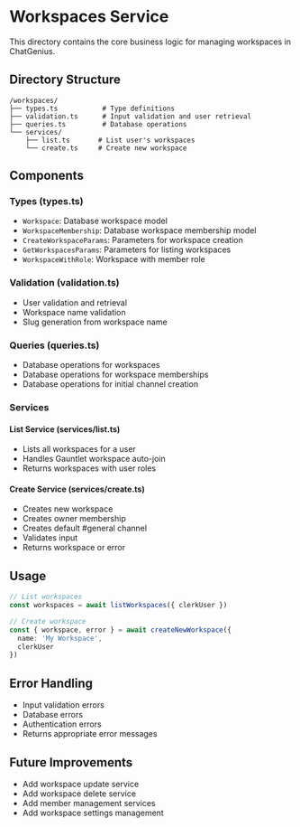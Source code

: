 # Workspaces Service

This directory contains the core business logic for managing workspaces in ChatGenius.

## Directory Structure

```
/workspaces/
├── types.ts           # Type definitions
├── validation.ts      # Input validation and user retrieval
├── queries.ts         # Database operations
└── services/
    ├── list.ts       # List user's workspaces
    └── create.ts     # Create new workspace
```

## Components

### Types (types.ts)
- `Workspace`: Database workspace model
- `WorkspaceMembership`: Database workspace membership model
- `CreateWorkspaceParams`: Parameters for workspace creation
- `GetWorkspacesParams`: Parameters for listing workspaces
- `WorkspaceWithRole`: Workspace with member role

### Validation (validation.ts)
- User validation and retrieval
- Workspace name validation
- Slug generation from workspace name

### Queries (queries.ts)
- Database operations for workspaces
- Database operations for workspace memberships
- Database operations for initial channel creation

### Services

#### List Service (services/list.ts)
- Lists all workspaces for a user
- Handles Gauntlet workspace auto-join
- Returns workspaces with user roles

#### Create Service (services/create.ts)
- Creates new workspace
- Creates owner membership
- Creates default #general channel
- Validates input
- Returns workspace or error

## Usage

```typescript
// List workspaces
const workspaces = await listWorkspaces({ clerkUser })

// Create workspace
const { workspace, error } = await createNewWorkspace({ 
  name: 'My Workspace', 
  clerkUser 
})
```

## Error Handling
- Input validation errors
- Database errors
- Authentication errors
- Returns appropriate error messages

## Future Improvements
- Add workspace update service
- Add workspace delete service
- Add member management services
- Add workspace settings management 